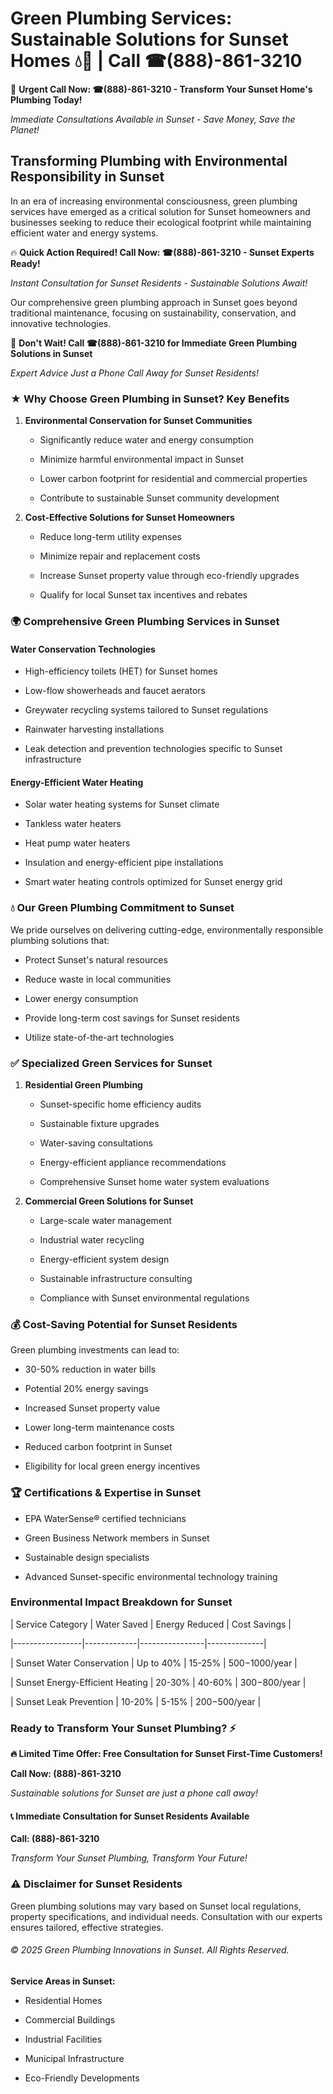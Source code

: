 # Green Plumbing Services: Sustainable Solutions for Sunset Homes 💧🌿 | Call ☎(888)-861-3210

🚨 **Urgent Call Now: ☎(888)-861-3210 - Transform Your Sunset Home's Plumbing Today!**
*Immediate Consultations Available in Sunset - Save Money, Save the Planet!*

## Transforming Plumbing with Environmental Responsibility in Sunset

In an era of increasing environmental consciousness, green plumbing services have emerged as a critical solution for Sunset homeowners and businesses seeking to reduce their ecological footprint while maintaining efficient water and energy systems. 

🔥 **Quick Action Required! Call Now: ☎(888)-861-3210 - Sunset Experts Ready!**
*Instant Consultation for Sunset Residents - Sustainable Solutions Await!*

Our comprehensive green plumbing approach in Sunset goes beyond traditional maintenance, focusing on sustainability, conservation, and innovative technologies.

🚨 **Don't Wait! Call ☎(888)-861-3210 for Immediate Green Plumbing Solutions in Sunset**
*Expert Advice Just a Phone Call Away for Sunset Residents!*

### ★ Why Choose Green Plumbing in Sunset? Key Benefits

1. **Environmental Conservation for Sunset Communities** 
   - Significantly reduce water and energy consumption
   - Minimize harmful environmental impact in Sunset
   - Lower carbon footprint for residential and commercial properties
   - Contribute to sustainable Sunset community development

2. **Cost-Effective Solutions for Sunset Homeowners** 
   - Reduce long-term utility expenses
   - Minimize repair and replacement costs
   - Increase Sunset property value through eco-friendly upgrades
   - Qualify for local Sunset tax incentives and rebates

### 🌍 Comprehensive Green Plumbing Services in Sunset

#### Water Conservation Technologies
- High-efficiency toilets (HET) for Sunset homes
- Low-flow showerheads and faucet aerators
- Greywater recycling systems tailored to Sunset regulations
- Rainwater harvesting installations
- Leak detection and prevention technologies specific to Sunset infrastructure

#### Energy-Efficient Water Heating
- Solar water heating systems for Sunset climate
- Tankless water heaters
- Heat pump water heaters
- Insulation and energy-efficient pipe installations
- Smart water heating controls optimized for Sunset energy grid

### 💧 Our Green Plumbing Commitment to Sunset

We pride ourselves on delivering cutting-edge, environmentally responsible plumbing solutions that:
- Protect Sunset's natural resources
- Reduce waste in local communities
- Lower energy consumption
- Provide long-term cost savings for Sunset residents
- Utilize state-of-the-art technologies

### ✅ Specialized Green Services for Sunset

1. **Residential Green Plumbing**
   - Sunset-specific home efficiency audits
   - Sustainable fixture upgrades
   - Water-saving consultations
   - Energy-efficient appliance recommendations
   - Comprehensive Sunset home water system evaluations

2. **Commercial Green Solutions for Sunset**
   - Large-scale water management
   - Industrial water recycling
   - Energy-efficient system design
   - Sustainable infrastructure consulting
   - Compliance with Sunset environmental regulations

### 💰 Cost-Saving Potential for Sunset Residents

Green plumbing investments can lead to:
- 30-50% reduction in water bills
- Potential 20% energy savings
- Increased Sunset property value
- Lower long-term maintenance costs
- Reduced carbon footprint in Sunset
- Eligibility for local green energy incentives

### 🏆 Certifications & Expertise in Sunset

- EPA WaterSense® certified technicians
- Green Business Network members in Sunset
- Sustainable design specialists
- Advanced Sunset-specific environmental technology training

### Environmental Impact Breakdown for Sunset

| Service Category | Water Saved | Energy Reduced | Cost Savings |
|-----------------|-------------|----------------|--------------|
| Sunset Water Conservation | Up to 40% | 15-25% | $500-$1000/year |
| Sunset Energy-Efficient Heating | 20-30% | 40-60% | $300-$800/year |
| Sunset Leak Prevention | 10-20% | 5-15% | $200-$500/year |

### Ready to Transform Your Sunset Plumbing? ⚡

**🔥 Limited Time Offer: Free Consultation for Sunset First-Time Customers!**

**Call Now: (888)-861-3210**
*Sustainable solutions for Sunset are just a phone call away!*

#### 📞 Immediate Consultation for Sunset Residents Available

**Call: (888)-861-3210**
*Transform Your Sunset Plumbing, Transform Your Future!*

### ⚠️ Disclaimer for Sunset Residents

Green plumbing solutions may vary based on Sunset local regulations, property specifications, and individual needs. Consultation with our experts ensures tailored, effective strategies.

###### © 2025 Green Plumbing Innovations in Sunset. All Rights Reserved.

**Service Areas in Sunset:** 
- Residential Homes
- Commercial Buildings
- Industrial Facilities
- Municipal Infrastructure
- Eco-Friendly Developments
